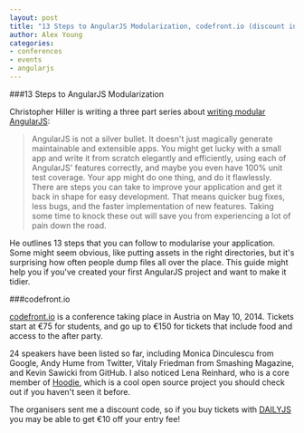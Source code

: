 ```yaml
---
layout: post
title: "13 Steps to AngularJS Modularization, codefront.io (discount inside!)"
author: Alex Young
categories:
- conferences
- events
- angularjs
---
```


###13 Steps to AngularJS Modularization

Christopher Hiller is writing a three part series about [writing modular AngularJS](http://blog.safaribooksonline.com/2014/03/27/13-step-guide-angularjs-modularization/):

> AngularJS is not a silver bullet. It doesn't just magically generate maintainable and extensible apps. You might get lucky with a small app and write it from scratch elegantly and efficiently, using each of AngularJS' features correctly, and maybe you even have 100% unit test coverage. Your app might do one thing, and do it flawlessly.
> There are steps you can take to improve your application and get it back in shape for easy development. That means quicker bug fixes, less bugs, and the faster implementation of new features. Taking some time to knock these out will save you from experiencing a lot of pain down the road.

He outlines 13 steps that you can follow to modularise your application.  Some might seem obvious, like putting assets in the right directories, but it's surprising how often people dump files all over the place.  This guide might help you if you've created your first AngularJS project and want to make it tidier.

###codefront.io

[codefront.io](http://codefront.io/) is a conference taking place in Austria on May 10, 2014.  Tickets start at €75 for students, and go up to €150 for tickets that include food and access to the after party.

24 speakers have been listed so far, including Monica Dinculescu from Google, Andy Hume from Twitter, Vitaly Friedman from Smashing Magazine, and Kevin Sawicki from GitHub.  I also noticed Lena Reinhard, who is a core member of [Hoodie](http://hood.ie/), which is a cool open source project you should check out if you haven't seen it before.

The organisers sent me a discount code, so if you buy tickets with [DAILYJS](https://codefront2014.eventbrite.com/?discount=DAILYJS) you may be able to get €10 off your entry fee!


